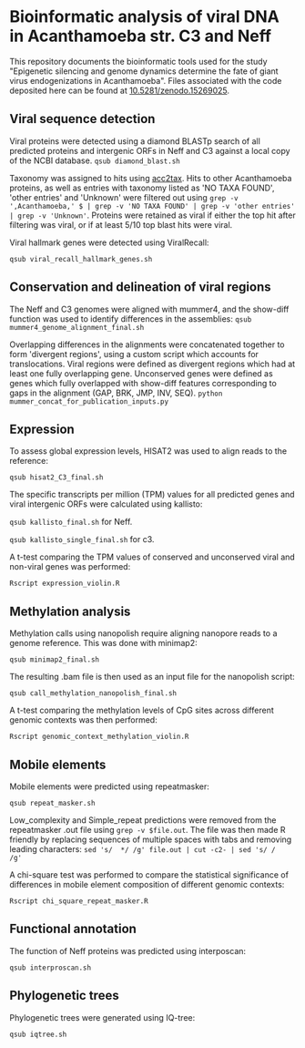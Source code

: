 # Bioinformatic analysis of viral DNA in Acanthamoeba str. C3 and Neff

This repository documents the bioinformatic tools used for the study "Epigenetic silencing and genome dynamics determine the fate of giant virus endogenizations in Acanthamoeba". Files associated with the code deposited here can be found at [10.5281/zenodo.15269025](https://doi.org/10.5281/zenodo.15269025).

## Viral sequence detection

Viral proteins were detected using a diamond BLASTp search of all predicted proteins and intergenic ORFs in Neff and C3 against a local copy of the NCBI database. `qsub diamond_blast.sh`

Taxonomy was assigned to hits using [acc2tax](https://github.com/richardmleggett/acc2tax). Hits to other Acanthamoeba proteins, as well as entries with taxonomy listed as 'NO TAXA FOUND', 'other entries' and 'Unknown' were filtered out using `grep -v ',Acanthamoeba,' $ | grep -v 'NO TAXA FOUND' | grep -v 'other entries' | grep -v 'Unknown'`. Proteins were retained as viral if either the top hit after filtering was viral, or if at least 5/10 top blast hits were viral.

Viral hallmark genes were detected using ViralRecall:

`qsub viral_recall_hallmark_genes.sh`

## Conservation and delineation of viral regions

The Neff and C3 genomes were aligned with mummer4, and the show-diff function was used to identify differences in the assemblies:
`qsub mummer4_genome_alignment_final.sh`

Overlapping differences in the alignments were concatenated together to form 'divergent regions', using a custom script which accounts for translocations. Viral regions were defined as divergent regions which had at least one fully overlapping gene. Unconserved genes were defined as genes which fully overlapped with show-diff features corresponding to gaps in the alignment (GAP, BRK, JMP, INV, SEQ).
`python mummer_concat_for_publication_inputs.py`

## Expression

To assess global expression levels, HISAT2 was used to align reads to the reference:

`qsub hisat2_C3_final.sh`

The specific transcripts per million (TPM) values for all predicted genes and viral intergenic ORFs were calculated using kallisto:

`qsub kallisto_final.sh` for Neff.

`qsub kallisto_single_final.sh` for c3.

A t-test comparing the TPM values of conserved and unconserved viral and non-viral genes was performed:

`Rscript expression_violin.R`

## Methylation analysis

Methylation calls using nanopolish require aligning nanopore reads to a genome reference. This was done with minimap2:

`qsub minimap2_final.sh`

The resulting .bam file is then used as an input file for the nanopolish script:

`qsub call_methylation_nanopolish_final.sh`

A t-test comparing the methylation levels of CpG sites across different genomic contexts was then performed:

`Rscript genomic_context_methylation_violin.R`

## Mobile elements

Mobile elements were predicted using repeatmasker:

`qsub repeat_masker.sh`

Low_complexity and Simple_repeat predictions were removed from the repeatmasker .out file using `grep -v $file.out`. The file was then made R friendly by replacing sequences of multiple spaces with tabs and removing leading characters: `sed 's/  */ /g' file.out | cut -c2- | sed 's/ /       /g'`

A chi-square test was performed to compare the statistical significance of differences in mobile element composition of different genomic contexts:

`Rscript chi_square_repeat_masker.R`

## Functional annotation

The function of Neff proteins was predicted using interposcan:

`qsub interproscan.sh`

## Phylogenetic trees

Phylogenetic trees were generated using IQ-tree:

`qsub iqtree.sh`
